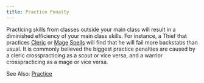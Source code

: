 ```yaml
---
title: Practice Penalty
---
```


Practicing skills from classes outside your main class will result in a
diminished efficiency of your main class skills. For instance, a Thief
that practices [Cleric](Cleric "wikilink") or [Mage](Mage "wikilink")
[Spells](Spells "wikilink") will find that he will fail more backstabs
than usual. It is commonly believed the biggest practice penalties are
caused by a cleric crosspracticing as a scout or vice versa, and a
warrior crosspracticing as a mage or vice versa.

See Also: [Practice](Practice "wikilink")